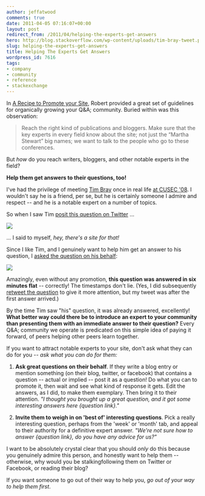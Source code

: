 ```yaml
---
author: jeffatwood
comments: true
date: 2011-04-05 07:16:07+00:00
layout: post
redirect_from: /2011/04/helping-the-experts-get-answers
hero: http://blog.stackoverflow.com/wp-content/uploads/tim-bray-tweet.png
slug: helping-the-experts-get-answers
title: Helping The Experts Get Answers
wordpress_id: 7616
tags:
- company
- community
- reference
- stackexchange
---
```


In [A Recipe to Promote your Site](http://blog.stackoverflow.com/2010/08/a-recipe-to-promote-your-site/), Robert provided a great set of guidelines for organically growing your Q&A; community. Buried within was this observation:



<blockquote>
Reach the right kind of publications and bloggers. Make sure that the key experts in every field know about the site; not just the “Martha Stewart” big names; we want to talk to the people who go to these conferences.
</blockquote>



But _how_ do you reach writers, bloggers, and other notable experts in the field?

**Help them get answers to their questions, too!** 

I've had the privilege of meeting [Tim Bray](http://en.wikipedia.org/wiki/Tim_Bray) once in real life [at CUSEC '08](http://www.codinghorror.com/blog/2008/01/see-you-at-cusec-2008.html). I wouldn't say he is a friend, per se, but he is certainly someone I admire and respect -- and he is a notable expert on a number of topics.

So when I saw Tim [posit this question on Twitter](http://twitter.com/#!/timbray/status/53139383058051072) ...

[![](http://blog.stackoverflow.com/wp-content/uploads/tim-bray-tweet.png)](http://twitter.com/#!/timbray/status/53139383058051072)

... I said to myself, _hey, there's a site for that!_

Since I like Tim, and I genuinely want to help him get an answer to his question, I [asked the question on his behalf](http://apple.stackexchange.com/questions/11100/getting-a-graphic-on-the-clipboard-to-disk):

[![](http://blog.stackoverflow.com/wp-content/uploads/apple-bray-post.png)](http://apple.stackexchange.com/questions/11100/getting-a-graphic-on-the-clipboard-to-disk)

Amazingly, even without any promotion, **this question was answered in six minutes flat** -- correctly! The timestamps don't lie.  (Yes, I did subsequently [retweet the question](http://twitter.com/#!/codinghorror/status/53142579574874112) to give it more attention, but my tweet was after the first answer arrived.)

By the time Tim saw "his" question, it was already answered, excellently! **What better way could there be to introduce an expert to your community than presenting them with an immediate answer to their question?** Every Q&A; community we operate is predicated on this simple idea of paying it forward, of peers helping other peers learn together.

If you want to attract notable experts to your site, don't ask what they can do for you -- _ask what you can do for them:_





  1. **Ask great questions on their behalf**. If they write a blog entry or mention something (on their blog, twitter, or facebook) that contains a question -- actual or implied -- post it as a question! Do what you can to promote it, then wait and see what kind of response it gets. Edit the answers, as I did, to make them exemplary. Then bring it to their attention. _"I thought you brought up a great question, and it got some interesting answers here {question link}."_

  2. **Invite them to weigh in on 'best of' interesting questions**. Pick a really interesting question, perhaps from the 'week' or 'month' tab, and appeal to their authority for a definitive expert answer. _"We're not sure how to answer {question link}, do you have any advice for us?"_


I want to be absolutely crystal clear that you should _only_ do this because you genuinely admire this person, and honestly want to help them -- otherwise, why would you be stalkingfollowing them on Twitter or Facebook, or reading their blog?

If you want someone to go out of their way to help you, _go out of your way to help them first_. 
